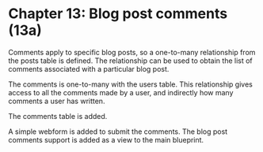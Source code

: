 Chapter 13: Blog post comments (13a)
====================================

Comments apply to specific blog posts, so a one-to-many relationship from the posts table is defined.
The relationship can be used to obtain the list of comments associated with a particular blog post.

The comments is one-to-many with the users table.  This relationship gives access to all the comments made by a user, and indirectly how many comments a user has written.

The comments table is added.

A simple webform is added to submit the comments.
The blog post comments support is added as a view to the main blueprint.